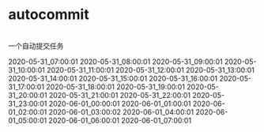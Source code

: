 #  autocommit
<br>
一个自动提交任务

<br>

2020-05-31_07:00:01
2020-05-31_08:00:01
2020-05-31_09:00:01
2020-05-31_10:00:01
2020-05-31_11:00:01
2020-05-31_12:00:01
2020-05-31_13:00:01
2020-05-31_14:00:01
2020-05-31_15:00:01
2020-05-31_16:00:01
2020-05-31_17:00:01
2020-05-31_18:00:01
2020-05-31_19:00:01
2020-05-31_20:00:01
2020-05-31_21:00:01
2020-05-31_22:00:01
2020-05-31_23:00:01
2020-06-01_00:00:01
2020-06-01_01:00:01
2020-06-01_02:00:01
2020-06-01_03:00:02
2020-06-01_04:00:01
2020-06-01_05:00:01
2020-06-01_06:00:01
2020-06-01_07:00:01
